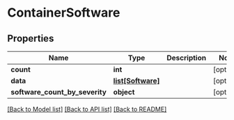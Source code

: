 # ContainerSoftware

## Properties
Name | Type | Description | Notes
------------ | ------------- | ------------- | -------------
**count** | **int** |  | [optional] 
**data** | [**list[Software]**](Software.md) |  | [optional] 
**software_count_by_severity** | **object** |  | [optional] 

[[Back to Model list]](../README.md#documentation-for-models) [[Back to API list]](../README.md#documentation-for-api-endpoints) [[Back to README]](../README.md)


